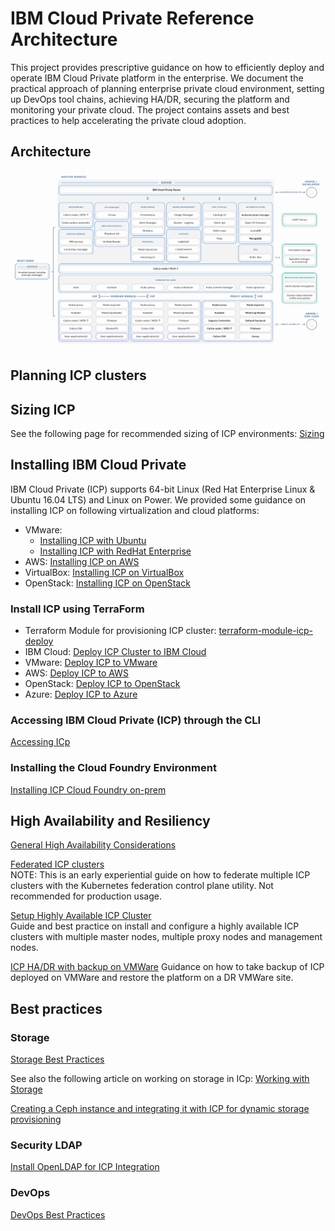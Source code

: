 # IBM Cloud Private Reference Architecture

This project provides prescriptive guidance on how to efficiently deploy and operate IBM Cloud Private platform in the enterprise. We document the practical approach of planning enterprise private cloud environment, setting up DevOps tool chains, achieving HA/DR, securing the platform and monitoring your private cloud. The project contains assets and best practices to help accelerating the private cloud adoption.

## Architecture

![Architecture](images/architecture1012.jpg)

## Planning ICP clusters

## Sizing ICP

See the following page for recommended sizing of ICP environments: [Sizing](Sizing.md)

## Installing IBM Cloud Private

  IBM Cloud Private (ICP) supports 64-bit Linux (Red Hat Enterprise Linux & Ubuntu 16.04 LTS) and Linux on Power. We provided some guidance on installing ICP on following virtualization and cloud platforms:

  * VMware:
    *  [Installing ICP with Ubuntu](Installing_ICp_on_prem_ubuntu.md)
    *  [Installing ICP with RedHat Enterprise](icp-on-rhel/README.md)  
  * AWS: [Installing ICP on AWS](Installing_ICp_on_aws.md)
  * VirtualBox: [Installing ICP on VirtualBox](https://github.com/ibm-cloud-architecture/refarch-privatecloud-virtualbox)
  * OpenStack: [Installing ICP on OpenStack](OpenStack/Install_ICP_On_OpenStack.md)   

### Install ICP using TerraForm
* Terraform Module for provisioning ICP cluster: [terraform-module-icp-deploy](https://github.com/ibm-cloud-architecture/terraform-module-icp-deploy)
* IBM Cloud: [Deploy ICP Cluster to IBM Cloud](https://github.com/ibm-cloud-architecture/terraform-icp-ibmcloud)
* VMware: [Deploy ICP to VMware](https://github.com/ibm-cloud-architecture/terraform-icp-vmware)
* AWS: [Deploy ICP to AWS](https://github.com/ibm-cloud-architecture/terraform-icp-aws)
* OpenStack: [Deploy ICP to OpenStack](https://github.com/ibm-cloud-architecture/terraform-icp-openstack)
* Azure: [Deploy ICP to Azure](https://github.com/ibm-cloud-architecture/terraform-icp-azure)

### Accessing IBM Cloud Private (ICP) through the CLI

[Accessing ICp](Accessing_ICp_through_CLI.md)

### Installing the Cloud Foundry Environment
  [Installing ICP Cloud Foundry on-prem](InstallCloudFoundryOnPrem.md)

## High Availability and Resiliency
  [General High Availability Considerations](HighAvailabilityConsiderations.md)

  [Federated ICP clusters](Resiliency/Federating_ICP_clusters.md)   
  NOTE: This is an early experiential guide on how to federate multiple ICP clusters with the Kubernetes federation control plane utility. Not recommended for production usage.

  [Setup Highly Available ICP Cluster](Resiliency/Configure_HA_ICP_cluster.md)   
  Guide and best practice on install and configure a highly available ICP clusters with multiple master nodes, multiple proxy nodes and management nodes.   

  [ICP HA/DR with backup on VMWare](Resiliency/vmware-icp-dr.md)
  Guidance on how to take backup of ICP deployed on VMWare and restore the platform on a DR VMWare site.


## Best practices

### Storage

[Storage Best Practices](ICp-Storage_best_practice.md)

See also the following article on working on storage in ICp: [Working with Storage](https://www.ibm.com/developerworks/community/blogs/fe25b4ef-ea6a-4d86-a629-6f87ccf4649e/entry/Working_with_storage?lang=en)

[Creating a Ceph instance and integrating it with ICP for dynamic storage provisioning](IntegratingICPWithCeph.md)

### Security LDAP

[Install OpenLDAP for ICP Integration](InstallAndConfigureOpenLDAP.md)

### DevOps

[DevOps Best Practices](Implementing%20DevOps%20for%20IBM%20Cloud.private.md)
